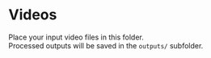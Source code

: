 # Videos

Place your input video files in this folder.  
Processed outputs will be saved in the `outputs/` subfolder. 